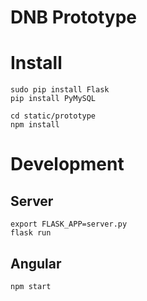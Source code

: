 # DNB Prototype

# Install

```
sudo pip install Flask
pip install PyMySQL
```

```
cd static/prototype
npm install
```

# Development

## Server

```
export FLASK_APP=server.py
flask run
```

## Angular

```
npm start
```
